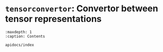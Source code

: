 # `tensorconvertor`: Convertor between tensor representations

```{toctree}
:maxdepth: 1
:caption: Contents

apidocs/index
```
